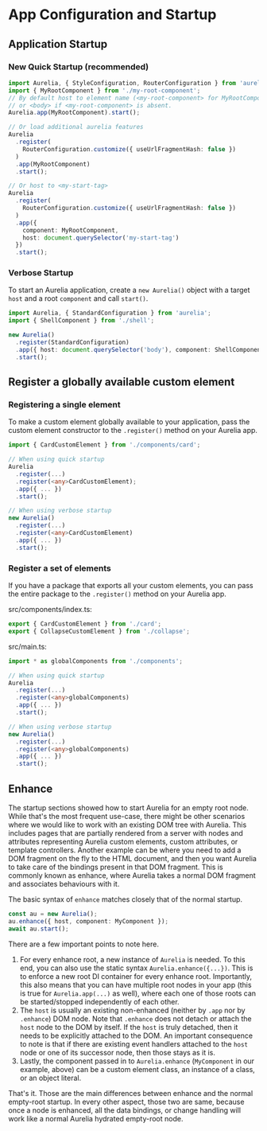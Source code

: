 # App Configuration and Startup

## Application Startup

### New Quick Startup \(recommended\)

```typescript
import Aurelia, { StyleConfiguration, RouterConfiguration } from 'aurelia';
import { MyRootComponent } from './my-root-component';
// By default host to element name (<my-root-component> for MyRootComponent),
// or <body> if <my-root-component> is absent.
Aurelia.app(MyRootComponent).start();

// Or load additional aurelia features
Aurelia
  .register(
    RouterConfiguration.customize({ useUrlFragmentHash: false })
  )
  .app(MyRootComponent)
  .start();

// Or host to <my-start-tag>
Aurelia
  .register(
    RouterConfiguration.customize({ useUrlFragmentHash: false })
  )
  .app({
    component: MyRootComponent,
    host: document.querySelector('my-start-tag')
  })
  .start();
```

### Verbose Startup

To start an Aurelia application, create a `new Aurelia()` object with a target `host` and a root `component` and call `start()`.

```typescript
import Aurelia, { StandardConfiguration } from 'aurelia';
import { ShellComponent } from './shell';

new Aurelia()
  .register(StandardConfiguration)
  .app({ host: document.querySelector('body'), component: ShellComponent })
  .start();
```

## Register a globally available custom element

### Registering a single element

To make a custom element globally available to your application, pass the custom element constructor to the `.register()` method on your Aurelia app.

```typescript
import { CardCustomElement } from './components/card';

// When using quick startup
Aurelia
  .register(...)
  .register(<any>CardCustomElement);
  .app({ ... })
  .start();

// When using verbose startup
new Aurelia()
  .register(...)
  .register(<any>CardCustomElement)
  .app({ ... })
  .start();
```

### Register a set of elements

If you have a package that exports all your custom elements, you can pass the entire package to the `.register()` method on your Aurelia app.

src/components/index.ts:

```typescript
export { CardCustomElement } from './card';
export { CollapseCustomElement } from './collapse';
```

src/main.ts:

```typescript
import * as globalComponents from './components';

// When using quick startup
Aurelia
  .register(...)
  .register(<any>globalComponents)
  .app({ ... })
  .start();

// When using verbose startup
new Aurelia()
  .register(...)
  .register(<any>globalComponents)
  .app({ ... })
  .start();
```

## Enhance

The startup sections showed how to start Aurelia for an empty root node. While that's the most frequent use-case, there might be other scenarios where we would like to work with an existing DOM tree with Aurelia. This includes pages that are partially rendered from a server with nodes and attributes representing Aurelia custom elements, custom attributes, or template controllers. Another example can be where you need to add a DOM fragment on the fly to the HTML document, and then you want Aurelia to take care of the bindings present in that DOM fragment. This is commonly known as enhance, where Aurelia takes a normal DOM fragment and associates behaviours with it.

The basic syntax of `enhance` matches closely that of the normal startup.

```typescript
const au = new Aurelia();
au.enhance({ host, component: MyComponent });
await au.start();
```

There are a few important points to note here.

1. For every enhance root, a new instance of `Aurelia` is needed. To this end, you can also use the static syntax `Aurelia.enhance({...})`. This is to enforce a new root DI container for every enhance root. Importantly, this also means that you can have multiple root nodes in your app \(this is true for `Aurelia.app(...)` as well\), where each one of those roots can be started/stopped independently of each other.
2. The `host` is usually an existing non-enhanced \(neither by `.app` nor by `.enhance`\) DOM node. Note that `.enhance` does not detach or attach the `host` node to the DOM by itself. If the `host` is truly detached, then it needs to be explicitly attached to the DOM. An important consequence to note is that if there are existing event handlers attached to the `host` node or one of its successor node, then those stays as it is.
3. Lastly, the component passed in to `Aurelia.enhance` \(`MyComponent` in our example, above) can be a custom element class, an instance of a class, or an object literal.

That's it. Those are the main differences between enhance and the normal empty-root startup. In every other aspect, those two are same, because once a node is enhanced, all the data bindings, or change handling will work like a normal Aurelia hydrated empty-root node.
